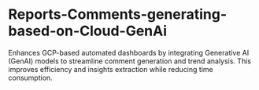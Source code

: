# Reports-Comments-generating-based-on-Cloud-GenAi
Enhances GCP-based automated dashboards by integrating Generative AI (GenAI) models to streamline comment generation and trend analysis. This improves efficiency and insights extraction while reducing time consumption.
